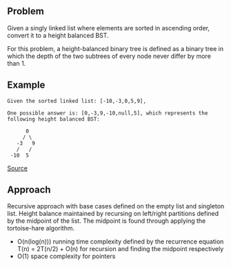 ## Problem
Given a singly linked list where elements are sorted in ascending order, convert it to a height balanced BST.

For this problem, a height-balanced binary tree is defined as a binary tree in which the depth of the two subtrees of every node never differ by more than 1.

## Example
```
Given the sorted linked list: [-10,-3,0,5,9],

One possible answer is: [0,-3,9,-10,null,5], which represents the following height balanced BST:

      0
     / \
   -3   9
   /   /
 -10  5
```

[Source](https://leetcode.com/problems/convert-sorted-list-to-binary-search-tree/description/)

## Approach
Recursive approach with base cases defined on the empty list and singleton list. Height balance maintained by recursing on left/right partitions defined by the midpoint of the list. The midpoint is found through applying the tortoise-hare algorithm.

* O(n(log(n))) running time complexity defined by the recurrence equation T(n) = 2T(n/2) + O(n) for recursion and finding the midpoint respectively
* O(1) space complexity for pointers

